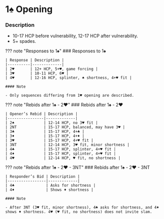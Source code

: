 # 1♠ Opening

### Description
- 10-17 HCP before vulnerability, 12-17 HCP after vulnerability.
- 5+ spades.

??? note "Responses to 1♠"
    ### Responses to 1♠

    | Response | Description |
    |----------|-------------|
    | 2♥       | 12+ HCP, 5+♥, game forcing |
    | 3♥       | 10-11 HCP, 6♥ |
    | 4♥       | 12-16 HCP, splinter, ♠ shortness, 4+♥ fit |

    #### Note

    - Only sequences differing from 1♥ opening are described.

??? note "Rebids after 1♠ - 2♥"
    ### Rebids after 1♠ - 2♥

    | Opener’s Rebid | Description |
    |----------------|-------------|
    | 2♠             | 12-14 HCP, no 3♥ fit |
    | 2NT            | 15-17 HCP, balanced, may have 3♥ |
    | 3♣             | 15-17 HCP, 4+♣ |
    | 3♦             | 15-17 HCP, 4+♦ |
    | 3♥             | 15-17 HCP, 4+♥ fit |
    | 3NT            | 12-14 HCP, 3♥ fit, minor shortness |
    | 4♣             | 15-17 HCP, splinter, 4+♥ fit |
    | 4♦             | 15-17 HCP, splinter, 4+♥ fit |
    | 4♥             | 12-14 HCP, ♥ fit, no shortness |

??? note "Rebids after 1♠ - 2♥ - 3NT"
    ### Rebids after 1♠ - 2♥ - 3NT

    | Responder’s Bid | Description |
    |-----------------|-------------|
    | 4♣              | Asks for shortness |
    | 4♦              | Shows ♦ shortness |

    #### Note

    - After 3NT (3♥ fit, minor shortness), 4♣ asks for shortness, and 4♦ shows ♦ shortness. 4♥ (♥ fit, no shortness) does not invite slam.
